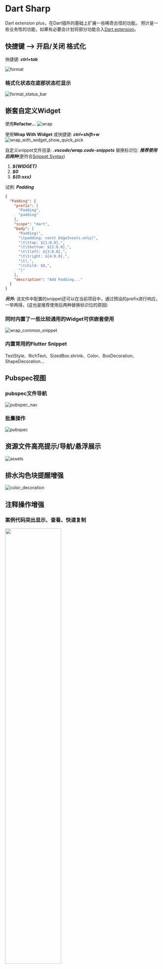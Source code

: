 # Dart Sharp

Dart extension plus，在Dart插件的基础上扩展一些稀奇古怪的功能。 
预计是一些业务性的功能，如果有必要会计划将部分功能合入[Dart extension](https://marketplace.visualstudio.com/items?itemName=Dart-Code.dart-code)。

## 快捷键 --> 开启/关闭 格式化

快捷键: ***ctrl+tab***

![format](https://raw.githubusercontent.com/Nomeleel/Assets/master/vs_code_extension_collection/markdown/dart_sharp/format.gif)

### 格式化状态在底部状态栏显示

![format_status_bar](https://raw.githubusercontent.com/Nomeleel/Assets/master/vs_code_extension_collection/markdown/dart_sharp/format_status_bar.gif)

## 嵌套自定义Widget

使用**Refactor...**
![wrap](https://raw.githubusercontent.com/Nomeleel/Assets/master/vs_code_extension_collection/markdown/dart_sharp/wrap.gif)

使用**Wrap With Widget** 或快捷键: ***ctrl+shift+w***
![wrap_with_widget_show_quick_pick](https://raw.githubusercontent.com/Nomeleel/Assets/master/vs_code_extension_collection/markdown/dart_sharp/wrap_with_widget_show_quick_pick.gif)

自定义snippet文件目录: ***.vscode/wrap.code-snippets***
替换标识位: ***推荐使用后两种***(更符合[Snippet Syntax](https://code.visualstudio.com/docs/editor/userdefinedsnippets#_snippet-syntax))
  1. ***${WIDGET}***
  2. ***$0***
  3. ***${0:xxx}***

试例: ***Padding***
```json
{
  "Padding": {
    "prefix": [
      "Padding",
      "padding"
    ],
    "scope": "dart",
    "body": [
      "Padding(",
      "\tpadding: const EdgeInsets.only(",
      "\t\ttop: ${1:0.0},",
      "\t\tbottom: ${2:0.0},",
      "\t\tleft: ${3:0.0},",
      "\t\tright: ${4:0.0},",
      "\t),",
      "\tchild: $0,",
      ")"
    ],
    "description": "Add Padding..."
  }
}
```

***另外:*** 该文件中配置的snippet还可以在当前项目中，通过预设的prefix进行响应，一举两得。(这也是推荐使用后两种替换标识位的原因)

### 同时内置了一些比较通用的Widget可供嵌套使用

![wrap_common_snippet](https://raw.githubusercontent.com/Nomeleel/Assets/master/vs_code_extension_collection/markdown/dart_sharp/wrap_common_snippet.png)

### 内置常用的Flutter Snippet

TextStyle、RichText、SizedBox.shrink、Color、BoxDecoration、ShapeDecoration...

## Pubspec视图

### pubspec文件导航

![pubspec_nav](https://raw.githubusercontent.com/Nomeleel/Assets/master/vs_code_extension_collection/markdown/dart_sharp/pubspec_nav.gif)
### 批量操作

![pubspec](https://raw.githubusercontent.com/Nomeleel/Assets/master/vs_code_extension_collection/markdown/dart_sharp/pubspec.gif)

## 资源文件高亮提示/导航/悬浮展示

![assets](https://raw.githubusercontent.com/Nomeleel/Assets/master/vs_code_extension_collection/markdown/dart_sharp/assets.gif)

## 排水沟色块提醒增强

![color_decoration](https://raw.githubusercontent.com/Nomeleel/Assets/master/vs_code_extension_collection/markdown/dart_sharp/color_decoration.png)

## 注释操作增强

### 案例代码突出显示、查看、快速复制

<img src="https://raw.githubusercontent.com/Nomeleel/Assets/master/vs_code_extension_collection/markdown/dart_sharp/commentary_example_code.gif" width="60%"/>

### 案例代码链接快速查看、导向

<img src="https://raw.githubusercontent.com/Nomeleel/Assets/master/vs_code_extension_collection/markdown/dart_sharp/commentary_example_link.gif" width="60%"/>

### 注释快速复制

快捷键: ***ctrl+shift+c***

![copy_commentary](https://raw.githubusercontent.com/Nomeleel/Assets/master/vs_code_extension_collection/markdown/dart_sharp/copy_commentary.gif)

## 快速新建Dart文件

快捷键: ***ctrl+shift+d***

<div><img src="https://raw.githubusercontent.com/Nomeleel/Assets/master/vs_code_extension_collection/markdown/dart_sharp/new_dart_file_key.gif" width="50%"/><img src="https://raw.githubusercontent.com/Nomeleel/Assets/master/vs_code_extension_collection/markdown/dart_sharp/new_dart_file_editor_menu.gif" width="50%"/><img src="https://raw.githubusercontent.com/Nomeleel/Assets/master/vs_code_extension_collection/markdown/dart_sharp/new_dart_file_content_menu.gif" width="50%"/></div>

## 符号定义快速查询

快捷键: ***ctrl+shift+s***

<img src="https://raw.githubusercontent.com/Nomeleel/Assets/master/vs_code_extension_collection/markdown/dart_sharp/search_symbol.gif" width="70%"/>

## 符号关系查询

快捷键: ***ctrl+shift+r***

![symbol_relation](https://raw.githubusercontent.com/Nomeleel/Assets/master/vs_code_extension_collection/markdown/dart_sharp/symbol_relation.gif)
